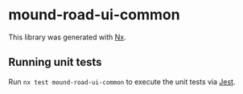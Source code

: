 # mound-road-ui-common

This library was generated with [Nx](https://nx.dev).

## Running unit tests

Run `nx test mound-road-ui-common` to execute the unit tests via [Jest](https://jestjs.io).
